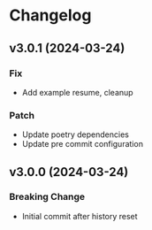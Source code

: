 # Changelog

## v3.0.1 (2024-03-24)

### Fix

- Add example resume, cleanup

### Patch

- Update poetry dependencies
- Update pre commit configuration

## v3.0.0 (2024-03-24)

### Breaking Change

- Initial commit after history reset
